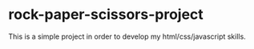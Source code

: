 # rock-paper-scissors-project
This is a simple project in order to develop my html/css/javascript skills.
